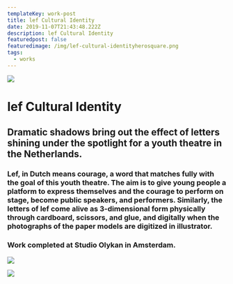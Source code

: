 ```yaml
---
templateKey: work-post
title: lef Cultural Identity
date: 2019-11-07T21:43:48.222Z
description: lef Cultural Identity
featuredpost: false
featuredimage: /img/lef-cultural-identityherosquare.png
tags:
  - works
---
```

![](/img/lef1.gif)

# lef Cultural Identity

## Dramatic shadows bring out the effect of letters shining under the spotlight for a youth theatre in the Netherlands.

### Lef, in Dutch means courage, a word that matches fully with the goal of this youth theatre. The aim is to give young people a platform to express themselves and the courage to perform on stage, become public speakers, and performers. Similarly, the letters of lef come alive as 3-dimensional form physically through cardboard, scissors, and glue, and digitally when the photographs of the paper models are digitized in illustrator.

### Work completed at Studio Olykan in Amsterdam.

![](/img/lef2.png)

![](/img/lef3.png)
